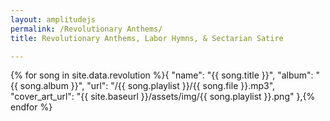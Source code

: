 ```yaml
---
layout: amplitudejs
permalink: /Revolutionary Anthems/
title: Revolutionary Anthems, Labor Hymns, & Sectarian Satire

---
```


{% for song in site.data.revolution %}{
"name": "{{ song.title }}",
"album": "{{ song.album }}",
"url": "/{{ song.playlist }}/{{ song.file }}.mp3",
"cover_art_url": "{{ site.baseurl }}/assets/img/{{ song.playlist }}.png"
},{% endfor %}